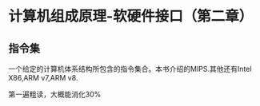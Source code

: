 # 计算机组成原理-软硬件接口（第二章）





## 指令集

一个给定的计算机体系结构所包含的指令集合。本书介绍的MIPS.其他还有Intel X86,ARM v7,ARM v8.



第一遍粗读，大概能消化30%

